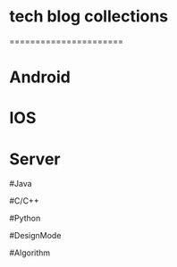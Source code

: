 # tech blog collections
======================

# Android


# IOS


# Server


#Java


#C/C++


#Python


#DesignMode


#Algorithm

